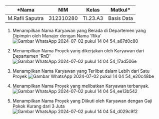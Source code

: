 |*Nama|NIM|Kelas|Matkul*|
|----|---|-----|------|
|M.Rafli Saputra|312310280|TI.23.A3|Basis Data|

1. Menampilkan Nama Karyawan yang Berada di Departemen yang Dipimpin
oleh Manajer dengan Nama 'Rika'
![Gambar WhatsApp 2024-07-02 pukul 14 04 54_a67d0c80](https://github.com/SaputraRafli13/Praktikum-uas/assets/174421040/39d218c5-4bdd-4c7b-b128-29207508c07a)

2. Menampilkan Nama Proyek yang dikerjakan oleh Karyawan dari
Departemen 'RnD'
![Gambar WhatsApp 2024-07-02 pukul 14 04 54_17ad506e](https://github.com/SaputraRafli13/Praktikum-uas/assets/174421040/289fc70a-088f-46ea-bc4d-03b56c359b05)

3. Menampilkan Nama Karyawan yang Terlibat dalam Lebih dari Satu Proyek
![Gambar WhatsApp 2024-07-02 pukul 14 04 54_e20c48be](https://github.com/SaputraRafli13/Praktikum-uas/assets/174421040/042bfe96-a26e-4d23-b786-5eaa93da8e3d)

4. Menampilkan Nama Proyek yang melibatkan Karyawan terbanyak.
![Gambar WhatsApp 2024-07-02 pukul 14 04 54_ee13b542](https://github.com/SaputraRafli13/Praktikum-uas/assets/174421040/5f59dd34-4057-4c4d-b2e7-278fdc1f5320)

5. Menampilkan Nama Proyek yang Diikuti oleh Karyawan dengan Gaji Pokok
Kurang dari 3 Juta
![Gambar WhatsApp 2024-07-02 pukul 14 04 54_d029c9f2](https://github.com/SaputraRafli13/Praktikum-uas/assets/174421040/42a1edf1-c6ac-4fda-9cfd-ad5424dbb684)




